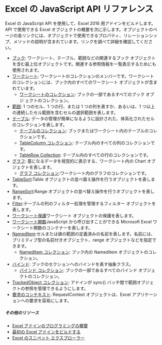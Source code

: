 # Excel の JavaScript API リファレンス

Excel の JavaScript API を使用して、Excel 2016 用アドインをビルドします。API で使用できる Excel オブジェクトの概要を次に示します。オブジェクトのページの各リンクには、オブジェクトで使用できるプロパティ、リレーションシップ、メソッドの説明が含まれています。リンクを調べて詳細を確認してください。

* [ブック](../../reference/excel/workbook.md): ワークシート、テーブル、範囲などの関連するブック オブジェクトを含む最上位オブジェクトです。関連する参照情報を一覧表示するためにも使用されます。
* [ワークシート](../../reference/excel/worksheet.md): ワークシートのコレクションのメンバーです。ワークシートのコレクションには、ブック内のすべてのワークシート オブジェクトが含まれています。
    * [ワークシートのコレクション](../../reference/excel/worksheetcollection.md): ブックの一部であるすべてのブック オブジ ェクトのコレクション。
* [範囲](../../reference/excel/range.md): 1 つのセル、1 つの行、または 1 つの列を表すか、あるいは、1 つ以上の連続したセル範囲を含むセルの選択範囲を表します。
* [テーブル](../../reference/excel/table.md): データの管理が簡単になるように設計された、体系化されたセルのコレクションを表します。
    * [テーブルのコレクション](../../reference/excel/tablecollection.md): ブックまたはワークシート内のテーブルのコレクションです。
    * [TableColumn コレクション](../../reference/excel/tablecolumncollection.md): テーブル内のすべての列のコレクションです。
    * [TableRow Collection](../../reference/excel/tablerowcollection.md): テーブル内のすべての行のコレクションです。
* [グラフ](../../reference/excel/chart.md): 基になるデータを視覚的に表示する、ワークシート内の Chart オブジェクトを表します。
    * [グラフ コレクション](../../reference/excel/chartcollection.md):ワークシート内のグラフのコレクションです。
* [TableSort](../../reference/excel/tablesort.md):Table オブジェクトの並べ替え操作を行うオブジェクトを表します。
* [RangeSort](../../reference/excel/rangesort.md):Range オブジェクトの並べ替え操作を行うオブジェクトを表します。
* [Filter](../../reference/excel/filter.md):テーブルの列のフィルター処理を管理するフィルター オブジェクトを表します。
* [ワークシート保護](../../reference/excel/worksheetprotection.md)ワークシート オブジェクトの保護を表します。
* [ワークシート関数](../../reference/excel/functions.md)JavaScript から呼び出すことができる Microsoft Excel ワークシート関数のコンテナーを表します。
* [NamedItem](../../reference/excel/nameditem.md):セルまたは値の範囲の定義済みの名前を表します。名前には、プリミティブ型の名前付きオブジェクト、range オブジェクトなどを指定できます。
    * [NamedItem コレクション](../../reference/excel/nameditemcollection.md): ブック内の NamedItem オブジェクトのコレクション。
* [バインド](../../reference/excel/binding.md): ブックのセクションへのバインドを表す抽象クラス。
    * [バインド コレクション](../../reference/excel/bindingcollection.md): ブックの一部であるすべてのバインド オブジェクトのコレクション。
* [TrackedObject コレクション](../../reference/excel/trackedobjectscollection.md): アドインが sync() バッチ間で範囲オブジェクトの参照を管理できるようにします。
* [要求のコンテキスト](../../reference/excel/requestcontext.md): RequestContext オブジェクトは、Excel アプリケーションへの要求を容易にします。


##### その他のリソース

*  [Excel アドインのプログラミングの概要](excel-add-ins-javascript-programming-overview.md)
*  [最初の Excel アドインをビルドする](build-your-first-excel-add-in.md)
*  [Excel のスニペット エクスプローラー](http://officesnippetexplorer.azurewebsites.net/#/snippets/excel)

